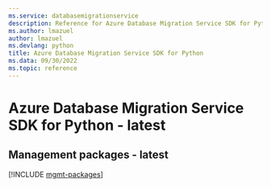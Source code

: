 ```yaml
---
ms.service: databasemigrationservice
description: Reference for Azure Database Migration Service SDK for Python
ms.author: lmazuel
author: lmazuel
ms.devlang: python
title: Azure Database Migration Service SDK for Python
ms.data: 09/30/2022
ms.topic: reference
---
```

# Azure Database Migration Service SDK for Python - latest

## Management packages - latest
[!INCLUDE [mgmt-packages](database-migration-service-mgmt-index.md)]